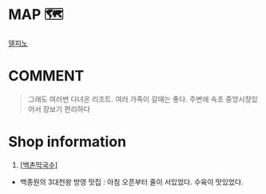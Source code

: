 # MAP 🗺
[델피노](https://goo.gl/maps/JRxBpwYihB68fkRFA)

# COMMENT
> 그래도 여러번 다녀온 리조트. 여러 가족이 갈때는 좋다. 주변에 속초 중앙시장있어서 장보기 편리하다

# Shop information
1. [[백촌막국수]](https://goo.gl/maps/owukUgvhLvqHDU5RA)
- 백종원의 3대천왕 방영 맛집 : 아침 오픈부터 줄이 서있었다. 수육이 맛있었다.